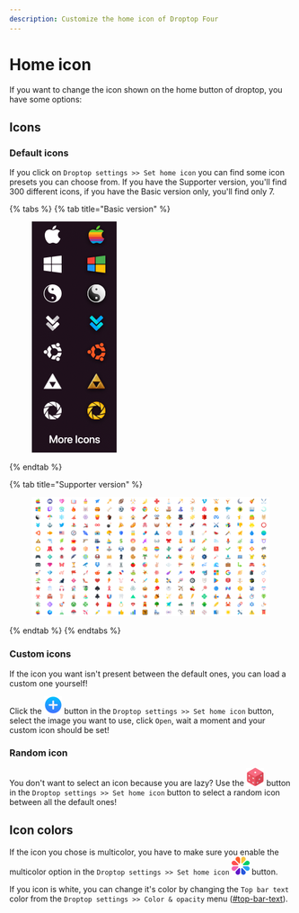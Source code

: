 ```yaml
---
description: Customize the home icon of Droptop Four
---
```


# Home icon

If you want to change the icon shown on the home button of droptop, you have some options:

## Icons

### Default icons

If you click on `Droptop settings >> Set home icon` you can find some icon presets you can choose from. If you have the Supporter version, you'll find 300 different icons, if you have the Basic version only, you'll find only 7.

{% tabs %}
{% tab title="Basic version" %}
<div data-full-width="true">

<figure><img src="../../.gitbook/assets/HomeIconsB.png" alt=""><figcaption></figcaption></figure>

</div>
{% endtab %}

{% tab title="Supporter version" %}
<figure><img src="../../.gitbook/assets/HomeIconsS.png" alt=""><figcaption></figcaption></figure>
{% endtab %}
{% endtabs %}



### Custom icons

If the icon you want isn't present between the default ones, you can load a custom one yourself!

Click the ![](../../.gitbook/assets/Plus.png) button in the `Droptop settings >> Set home icon` button, select the image you want to use, click `Open`, wait a moment and your custom icon should be set!



### Random icon

You don't want to select an icon because you are lazy? Use the ![](../../.gitbook/assets/Dice.png) button in the `Droptop settings >> Set home icon` button to select a random icon between all the default ones!



## Icon colors

If the icon you chose is multicolor, you have to make sure you enable the multicolor option in the `Droptop settings >> Set home icon` ![](../../.gitbook/assets/Palette.png) button.&#x20;

If you icon is white, you can change it's color by changing the `Top bar text` color from the `Droptop settings >> Color & opacity` menu ([#top-bar-text](color-and-opacity.md#top-bar-text "mention")).
